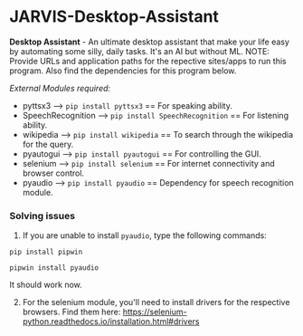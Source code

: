 # JARVIS-Desktop-Assistant
**Desktop Assistant** - An ultimate desktop assistant that make your life easy by automating some silly, daily tasks. It's an AI but without ML. 
NOTE: Provide URLs and application paths for the repective sites/apps to run this program. Also find the dependencies for this program below.

*External Modules required:*
- pyttsx3 --> ```pip install pyttsx3``` == For speaking ability.
- SpeechRecognition --> ```pip install SpeechRecognition``` == For listening ability.
- wikipedia --> ```pip install wikipedia``` == To search through the wikipedia for the query.
- pyautogui --> ```pip install pyautogui``` == For controlling the GUI.
- selenium --> ```pip install selenium``` == For internet connectivity and browser control.
- pyaudio --> ```pip install pyaudio``` == Dependency for speech recognition module.

### Solving issues
1. If you are unable to install ```pyaudio```, type the following commands:

```pip install pipwin```

```pipwin install pyaudio```

It should work now.


2. For the selenium module, you'll need to install drivers for the respective browsers.
Find them here: https://selenium-python.readthedocs.io/installation.html#drivers
